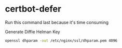 certbot-defer
=============

Run this command last because it's time consuming

Generate Diffie Helman Key
```bash
openssl dhparam -out /etc/nginx/ssl/dhparam.pem 4096
```
